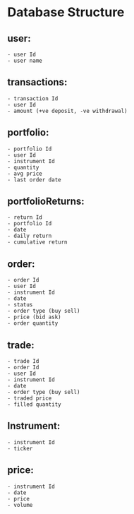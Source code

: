 # Database Structure

## user:
    - user Id
    - user name

## transactions:
    - transaction Id
    - user Id
    - amount (+ve deposit, -ve withdrawal)

## portfolio:
    - portfolio Id
    - user Id
    - instrument Id
    - quantity
    - avg price
    - last order date

## portfolioReturns:
    - return Id
    - portfolio Id
    - date
    - daily return
    - cumulative return

## order:
    - order Id
    - user Id
    - instrument Id
    - date
    - status
    - order type (buy sell)
    - price (bid ask)
    - order quantity

## trade:
    - trade Id
    - order Id
    - user Id
    - instrument Id
    - date
    - order type (buy sell)
    - traded price
    - filled quantity
    
## Instrument:
    - instrument Id
    - ticker
    
## price:
    - instrument Id
    - date
    - price
    - volume
